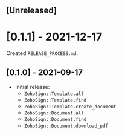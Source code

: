 ## [Unreleased]

# [0.1.1] - 2021-12-17

Created `RELEASE_PROCESS.md`.

## [0.1.0] - 2021-09-17

- Initial release:
  - `ZohoSign::Template.all`
  - `ZohoSign::Template.find`
  - `ZohoSign::Template.create_document`
  - `ZohoSign::Document.all`
  - `ZohoSign::Document.find`
  - `ZohoSign::Document.download_pdf`
